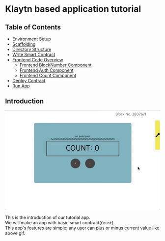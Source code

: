 # Klaytn based application tutorial

## Table of Contents
* [Environment Setup](./1-environment-setup.md)
* [Scaffolding](./2-scaffolding.md)
* [Directory Structure](./3-directory-structure.md)
* [Write Smart Contract](./4-write-smart-contract.md)
* [Frontend Code Overview](./5-frontend-code.md)
  - [Frontend BlockNumber Component](./5-1-frontend-blocknumber-component.md)
  - [Frontend Auth Component](./5-2-frontend-auth-component.md)
  - [Frontend Count Component](./5-3-frontend-count-component.md)
* [Deploy Contract](./6-deploy-contract.md)
* [Run App](./7-run-app.md)

## Introduction

![intro](./images/tutorial-1intro.gif)

This is the introduction of our tutorial app.  
We will make an app with basic smart contract(`Count`).  
This app's features are simple: any user can plus or minus current value like above gif.  
